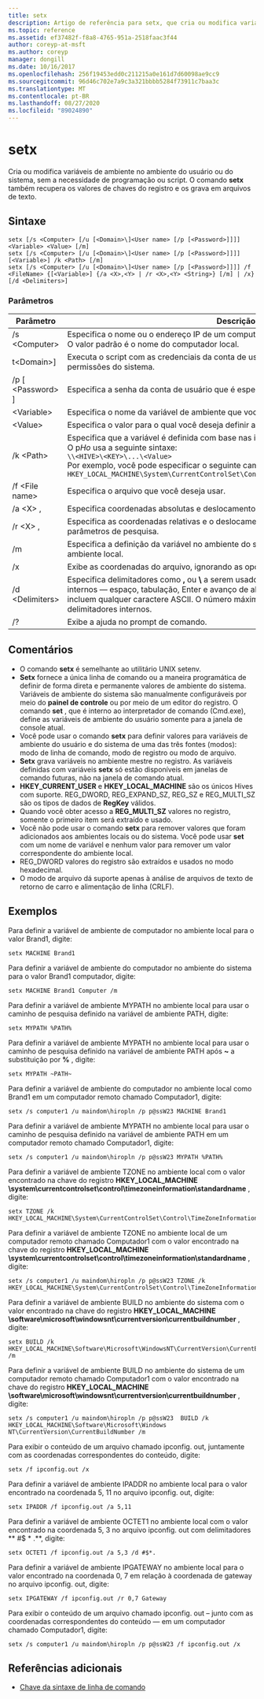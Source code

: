 ```yaml
---
title: setx
description: Artigo de referência para setx, que cria ou modifica variáveis de ambiente no ambiente do usuário ou do sistema, sem a necessidade de programação ou script.
ms.topic: reference
ms.assetid: ef37482f-f8a8-4765-951a-2518faac3f44
author: coreyp-at-msft
ms.author: coreyp
manager: dongill
ms.date: 10/16/2017
ms.openlocfilehash: 256f19453edd0c211215a0e161d7d60098ae9cc9
ms.sourcegitcommit: 96d46c702e7a9c3a321bbbb5284f73911c7baa3c
ms.translationtype: MT
ms.contentlocale: pt-BR
ms.lasthandoff: 08/27/2020
ms.locfileid: "89024890"
---
```

# <a name="setx"></a>setx

Cria ou modifica variáveis de ambiente no ambiente do usuário ou do sistema, sem a necessidade de programação ou script. O comando **setx** também recupera os valores de chaves do registro e os grava em arquivos de texto.



## <a name="syntax"></a>Sintaxe

```
setx [/s <Computer> [/u [<Domain>\]<User name> [/p [<Password>]]]] <Variable> <Value> [/m]
setx [/s <Computer> [/u [<Domain>\]<User name> [/p [<Password>]]]] [<Variable>] /k <Path> [/m]
setx [/s <Computer> [/u [<Domain>\]<User name> [/p [<Password>]]]] /f <FileName> {[<Variable>] {/a <X>,<Y> | /r <X>,<Y> <String>} [/m] | /x} [/d <Delimiters>]
```

### <a name="parameters"></a>Parâmetros

|         Parâmetro          |                                                                                                                                              Descrição                                                                                                                                              |
|----------------------------|-------------------------------------------------------------------------------------------------------------------------------------------------------------------------------------------------------------------------------------------------------------------------------------------------------|
|       /s \<Computer>       |                                                                                  Especifica o nome ou o endereço IP de um computador remoto. Não use barras invertidas. O valor padrão é o nome do computador local.                                                                                  |
| t\<Domain>\]<User name> |                                                                                           Executa o script com as credenciais da conta de usuário especificada. O valor padrão é as permissões do sistema.                                                                                            |
|      /p [ \<Password> ]      |                                                                                                         Especifica a senha da conta de usuário que é especificada no parâmetro **/u** .                                                                                                         |
|        \<Variable>         |                                                                                                                 Especifica o nome da variável de ambiente que você deseja definir.                                                                                                                  |
|          \<Value>          |                                                                                                                Especifica o valor para o qual você deseja definir a variável de ambiente.                                                                                                                 |
|         /k \<Path>         | Especifica que a variável é definida com base nas informações de uma chave do registro. O p*Ho* usa a seguinte sintaxe:</br>`\\<HIVE>\<KEY>\...\<Value>`</br>Por exemplo, você pode especificar o seguinte caminho:</br>`HKEY_LOCAL_MACHINE\System\CurrentControlSet\Control\TimeZoneInformation\StandardName` |
|      /f \<File name>       |                                                                                                                               Especifica o arquivo que você deseja usar.                                                                                                                                |
|        /a \<X> ,<Y>         |                                                                                                                    Especifica coordenadas absolutas e deslocamento como parâmetros de pesquisa.                                                                                                                    |
|   /r \<X> , <Y><String>   |                                                                                                            Especifica as coordenadas relativas e o deslocamento da **cadeia de caracteres** como parâmetros de pesquisa.                                                                                                            |
|             /m             |                                                                                                Especifica a definição da variável no ambiente do sistema. A configuração padrão é o ambiente local.                                                                                                 |
|             /x             |                                                                                                       Exibe as coordenadas do arquivo, ignorando as opções de linha de comando **/a**, **/r**e **/d** .                                                                                                        |
|      /d \<Delimiters>      |                    Especifica delimitadores como **,** ou **\\** a serem usados, além dos quatro delimitadores internos — espaço, tabulação, Enter e avanço de alimentação. Os delimitadores válidos incluem qualquer caractere ASCII. O número máximo de delimitadores é 15, incluindo delimitadores internos.                    |
|             /?             |                                                                                                                                 Exibe a ajuda no prompt de comando.                                                                                                                                  |

## <a name="remarks"></a>Comentários

-   O comando **setx** é semelhante ao utilitário UNIX setenv.
-   **Setx** fornece a única linha de comando ou a maneira programática de definir de forma direta e permanente valores de ambiente do sistema. Variáveis de ambiente do sistema são manualmente configuráveis por meio do **painel de controle** ou por meio de um editor do registro. O comando **set** , que é interno ao interpretador de comando (Cmd.exe), define as variáveis de ambiente do usuário somente para a janela de console atual.
-   Você pode usar o comando **setx** para definir valores para variáveis de ambiente do usuário e do sistema de uma das três fontes (modos): modo de linha de comando, modo de registro ou modo de arquivo.
-   **Setx** grava variáveis no ambiente mestre no registro. As variáveis definidas com variáveis **setx** só estão disponíveis em janelas de comando futuras, não na janela de comando atual.
-   **HKEY_CURRENT_USER** e **HKEY_LOCAL_MACHINE** são os únicos Hives com suporte. REG_DWORD, REG_EXPAND_SZ, REG_SZ e REG_MULTI_SZ são os tipos de dados de **RegKey** válidos.
-   Quando você obter acesso a **REG_MULTI_SZ** valores no registro, somente o primeiro item será extraído e usado.
-   Você não pode usar o comando **setx** para remover valores que foram adicionados aos ambientes locais ou do sistema. Você pode usar **set** com um nome de variável e nenhum valor para remover um valor correspondente do ambiente local.
-   REG_DWORD valores do registro são extraídos e usados no modo hexadecimal.
-   O modo de arquivo dá suporte apenas à análise de arquivos de texto de retorno de carro e alimentação de linha (CRLF).

## <a name="examples"></a>Exemplos

Para definir a variável de ambiente de computador no ambiente local para o valor Brand1, digite:
```
setx MACHINE Brand1
```
Para definir a variável de ambiente do computador no ambiente do sistema para o valor Brand1 computador, digite:
```
setx MACHINE Brand1 Computer /m
```
Para definir a variável de ambiente MYPATH no ambiente local para usar o caminho de pesquisa definido na variável de ambiente PATH, digite:
```
setx MYPATH %PATH%
```
Para definir a variável de ambiente MYPATH no ambiente local para usar o caminho de pesquisa definido na variável de ambiente PATH após **~** a substituição por **%** , digite:
```
setx MYPATH ~PATH~
```
Para definir a variável de ambiente do computador no ambiente local como Brand1 em um computador remoto chamado Computador1, digite:
```
setx /s computer1 /u maindom\hiropln /p p@ssW23 MACHINE Brand1
```
Para definir a variável de ambiente MYPATH no ambiente local para usar o caminho de pesquisa definido na variável de ambiente PATH em um computador remoto chamado Computador1, digite:
```
setx /s computer1 /u maindom\hiropln /p p@ssW23 MYPATH %PATH%
```
Para definir a variável de ambiente TZONE no ambiente local com o valor encontrado na chave do registro **HKEY_LOCAL_MACHINE \system\currentcontrolset\control\timezoneinformation\standardname** , digite:
```
setx TZONE /k HKEY_LOCAL_MACHINE\System\CurrentControlSet\Control\TimeZoneInformation\StandardName
```
Para definir a variável de ambiente TZONE no ambiente local de um computador remoto chamado Computador1 com o valor encontrado na chave do registro **HKEY_LOCAL_MACHINE \system\currentcontrolset\control\timezoneinformation\standardname** , digite:
```
setx /s computer1 /u maindom\hiropln /p p@ssW23 TZONE /k HKEY_LOCAL_MACHINE\System\CurrentControlSet\Control\TimeZoneInformation\StandardName
```
Para definir a variável de ambiente BUILD no ambiente do sistema com o valor encontrado na chave do registro **HKEY_LOCAL_MACHINE \software\microsoft\windowsnt\currentversion\currentbuildnumber** , digite:
```
setx BUILD /k HKEY_LOCAL_MACHINE\Software\Microsoft\WindowsNT\CurrentVersion\CurrentBuildNumber /m
```
Para definir a variável de ambiente BUILD no ambiente do sistema de um computador remoto chamado Computador1 com o valor encontrado na chave do registro **HKEY_LOCAL_MACHINE \software\microsoft\windowsnt\currentversion\currentbuildnumber** , digite:
```
setx /s computer1 /u maindom\hiropln /p p@ssW23  BUILD /k HKEY_LOCAL_MACHINE\Software\Microsoft\Windows NT\CurrentVersion\CurrentBuildNumber /m
```
Para exibir o conteúdo de um arquivo chamado ipconfig. out, juntamente com as coordenadas correspondentes do conteúdo, digite:
```
setx /f ipconfig.out /x
```
Para definir a variável de ambiente IPADDR no ambiente local para o valor encontrado na coordenada 5, 11 no arquivo ipconfig. out, digite:
```
setx IPADDR /f ipconfig.out /a 5,11
```
Para definir a variável de ambiente OCTET1 no ambiente local com o valor encontrado na coordenada 5, 3 no arquivo ipconfig. out com delimitadores ** #$ \* .**, digite:
```
setx OCTET1 /f ipconfig.out /a 5,3 /d #$*.
```
Para definir a variável de ambiente IPGATEWAY no ambiente local para o valor encontrado na coordenada 0, 7 em relação à coordenada de gateway no arquivo ipconfig. out, digite:
```
setx IPGATEWAY /f ipconfig.out /r 0,7 Gateway
```
Para exibir o conteúdo de um arquivo chamado ipconfig. out – junto com as coordenadas correspondentes do conteúdo — em um computador chamado Computador1, digite:
```
setx /s computer1 /u maindom\hiropln /p p@ssW23 /f ipconfig.out /x
```

## <a name="additional-references"></a>Referências adicionais

- [Chave da sintaxe de linha de comando](command-line-syntax-key.md)